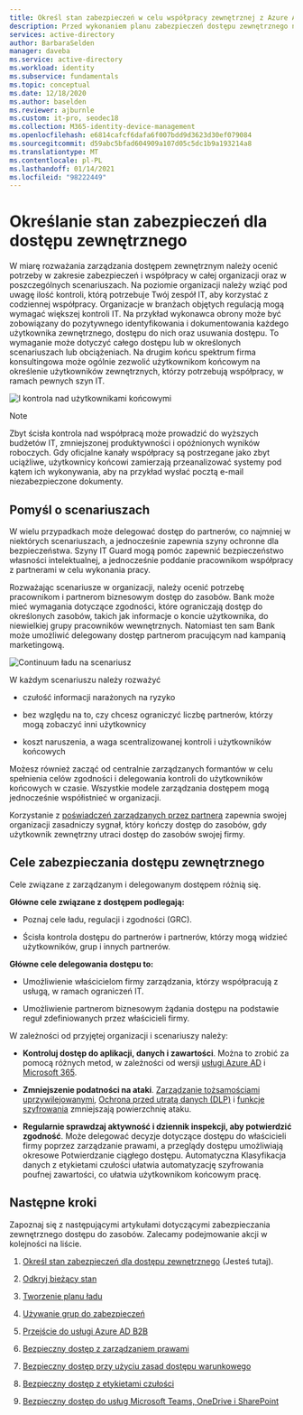 ```yaml
---
title: Określ stan zabezpieczeń w celu współpracy zewnętrznej z Azure Active Directory
description: Przed wykonaniem planu zabezpieczeń dostępu zewnętrznego należy określić, co chcesz osiągnąć.
services: active-directory
author: BarbaraSelden
manager: daveba
ms.service: active-directory
ms.workload: identity
ms.subservice: fundamentals
ms.topic: conceptual
ms.date: 12/18/2020
ms.author: baselden
ms.reviewer: ajburnle
ms.custom: it-pro, seodec18
ms.collection: M365-identity-device-management
ms.openlocfilehash: e6814cafcf6dafa6f007bdd9d3623d30ef079084
ms.sourcegitcommit: d59abc5bfad604909a107d05c5dc1b9a193214a8
ms.translationtype: MT
ms.contentlocale: pl-PL
ms.lasthandoff: 01/14/2021
ms.locfileid: "98222449"
---
```

# <a name="determine-your-security-posture-for-external-access"></a>Określanie stan zabezpieczeń dla dostępu zewnętrznego 

W miarę rozważania zarządzania dostępem zewnętrznym należy ocenić potrzeby w zakresie zabezpieczeń i współpracy w całej organizacji oraz w poszczególnych scenariuszach. Na poziomie organizacji należy wziąć pod uwagę ilość kontroli, którą potrzebuje Twój zespół IT, aby korzystać z codziennej współpracy. Organizacje w branżach objętych regulacją mogą wymagać większej kontroli IT. Na przykład wykonawca obrony może być zobowiązany do pozytywnego identyfikowania i dokumentowania każdego użytkownika zewnętrznego, dostępu do nich oraz usuwania dostępu. To wymaganie może dotyczyć całego dostępu lub w określonych scenariuszach lub obciążeniach. Na drugim końcu spektrum firma konsultingowa może ogólnie zezwolić użytkownikom końcowym na określenie użytkowników zewnętrznych, którzy potrzebują współpracy, w ramach pewnych szyn IT. 

![I kontrola nad użytkownikami końcowymi](media/secure-external-access/1-overall-control.png)

> [!NOTE]
> Zbyt ścisła kontrola nad współpracą może prowadzić do wyższych budżetów IT, zmniejszonej produktywności i opóźnionych wyników roboczych. Gdy oficjalne kanały współpracy są postrzegane jako zbyt uciążliwe, użytkownicy końcowi zamierzają przeanalizować systemy pod kątem ich wykonywania, aby na przykład wysłać pocztą e-mail niezabezpieczone dokumenty.

## <a name="think-in-terms-of-scenarios"></a>Pomyśl o scenariuszach

W wielu przypadkach może delegować dostęp do partnerów, co najmniej w niektórych scenariuszach, a jednocześnie zapewnia szyny ochronne dla bezpieczeństwa. Szyny IT Guard mogą pomóc zapewnić bezpieczeństwo własności intelektualnej, a jednocześnie poddanie pracownikom współpracy z partnerami w celu wykonania pracy.

Rozważając scenariusze w organizacji, należy ocenić potrzebę pracownikom i partnerom biznesowym dostęp do zasobów. Bank może mieć wymagania dotyczące zgodności, które ograniczają dostęp do określonych zasobów, takich jak informacje o koncie użytkownika, do niewielkiej grupy pracowników wewnętrznych. Natomiast ten sam Bank może umożliwić delegowany dostęp partnerom pracującym nad kampanią marketingową.

![Continuum ładu na scenariusz](media\secure-external-access\1-scenarios.png)

W każdym scenariuszu należy rozważyć 

* czułość informacji narażonych na ryzyko

* bez względu na to, czy chcesz ograniczyć liczbę partnerów, którzy mogą zobaczyć inni użytkownicy

* koszt naruszenia, a waga scentralizowanej kontroli i użytkowników końcowych

 Możesz również zacząć od centralnie zarządzanych formantów w celu spełnienia celów zgodności i delegowania kontroli do użytkowników końcowych w czasie. Wszystkie modele zarządzania dostępem mogą jednocześnie współistnieć w organizacji. 

Korzystanie z [poświadczeń zarządzanych przez partnera](../external-identities/what-is-b2b.md) zapewnia swojej organizacji zasadniczy sygnał, który kończy dostęp do zasobów, gdy użytkownik zewnętrzny utraci dostęp do zasobów swojej firmy.

## <a name="goals-of-securing-external-access"></a>Cele zabezpieczania dostępu zewnętrznego

Cele związane z zarządzanym i delegowanym dostępem różnią się.

**Główne cele związane z dostępem podlegają:**

* Poznaj cele ładu, regulacji i zgodności (GRC). 

* Ścisła kontrola dostępu do partnerów i partnerów, którzy mogą widzieć użytkowników, grup i innych partnerów.

**Główne cele delegowania dostępu to:**

* Umożliwienie właścicielom firmy zarządzania, którzy współpracują z usługą, w ramach ograniczeń IT.

* Umożliwienie partnerom biznesowym żądania dostępu na podstawie reguł zdefiniowanych przez właścicieli firmy.

W zależności od przyjętej organizacji i scenariuszy należy: 

* **Kontroluj dostęp do aplikacji, danych i zawartości**. Można to zrobić za pomocą różnych metod, w zależności od wersji [usługi Azure AD](https://azure.microsoft.com/pricing/details/active-directory/) i [Microsoft 365](https://www.microsoft.com/microsoft-365/compare-microsoft-365-enterprise-plans). 

* **Zmniejszenie podatności na ataki**. [Zarządzanie tożsamościami uprzywilejowanymi](../privileged-identity-management/pim-configure.md), [Ochrona przed utratą danych (DLP)](https://docs.microsoft.com/exchange/security-and-compliance/data-loss-prevention/data-loss-prevention) i [funkcje szyfrowania](https://docs.microsoft.com/exchange/security-and-compliance/data-loss-prevention/data-loss-prevention) zmniejszają powierzchnię ataku.

* **Regularnie sprawdzaj aktywność i dziennik inspekcji, aby potwierdzić zgodność**. Może delegować decyzje dotyczące dostępu do właścicieli firmy poprzez zarządzanie prawami, a przeglądy dostępu umożliwiają okresowe Potwierdzanie ciągłego dostępu. Automatyczna Klasyfikacja danych z etykietami czułości ułatwia automatyzację szyfrowania poufnej zawartości, co ułatwia użytkownikom końcowym pracę.

## <a name="next-steps"></a>Następne kroki 

Zapoznaj się z następującymi artykułami dotyczącymi zabezpieczania zewnętrznego dostępu do zasobów. Zalecamy podejmowanie akcji w kolejności na liście.

1. [Określ stan zabezpieczeń dla dostępu zewnętrznego](1-secure-access-posture.md) (Jesteś tutaj).

2. [Odkryj bieżący stan](2-secure-access-current-state.md)

3. [Tworzenie planu ładu](3-secure-access-plan.md)

4. [Używanie grup do zabezpieczeń](4-secure-access-groups.md)

5. [Przejście do usługi Azure AD B2B](5-secure-access-b2b.md)

6. [Bezpieczny dostęp z zarządzaniem prawami](6-secure-access-entitlement-managment.md)

7. [Bezpieczny dostęp przy użyciu zasad dostępu warunkowego](7-secure-access-conditional-access.md)

8. [Bezpieczny dostęp z etykietami czułości](8-secure-access-sensitivity-labels.md)

9. [Bezpieczny dostęp do usług Microsoft Teams, OneDrive i SharePoint](9-secure-access-teams-sharepoint.md)
 

 
